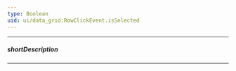 ```yaml
---
type: Boolean
uid: ui/data_grid:RowClickEvent.isSelected
---
```

---
##### shortDescription
<!-- Description goes here -->

---
<!-- Description goes here -->